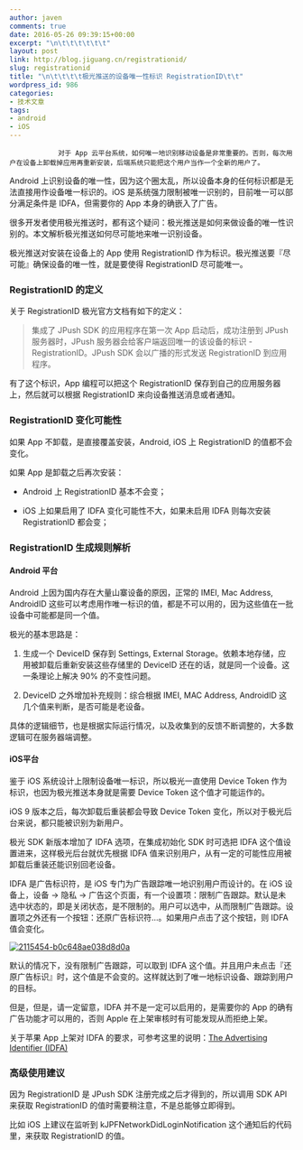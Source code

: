```yaml
---
author: javen
comments: true
date: 2016-05-26 09:39:15+00:00
excerpt: "\n\t\t\t\t\t\t"
layout: post
link: http://blog.jiguang.cn/registrationid/
slug: registrationid
title: "\n\t\t\t\t极光推送的设备唯一性标识 RegistrationID\t\t"
wordpress_id: 986
categories:
- 技术文章
tags:
- android
- iOS
---
```



				对于 App 云平台系统，如何唯一地识别移动设备是非常重要的。否则，每次用户在设备上卸载掉应用再重新安装，后端系统只能把这个用户当作一个全新的用户了。

Android 上识别设备的唯一性，因为这个圈太乱，所以设备本身的任何标识都是无法直接用作设备唯一标识的。iOS 是系统强力限制被唯一识别的，目前唯一可以部分满足条件是 IDFA，但需要你的 App 本身的确嵌入了广告。

很多开发者使用极光推送时，都有这个疑问：极光推送是如何来做设备的唯一性识别的。本文解析极光推送如何尽可能地来唯一识别设备。

极光推送对安装在设备上的 App 使用 RegistrationID 作为标识。极光推送要『尽可能』确保设备的唯一性，就是要使得 RegistrationID 尽可能唯一。


### RegistrationID 的定义


关于 RegistrationID 极光官方文档有如下的定义：


<blockquote>集成了 JPush SDK 的应用程序在第一次 App 启动后，成功注册到 JPush 服务器时，JPush 服务器会给客户端返回唯一的该设备的标识 - RegistrationID。JPush SDK 会以广播的形式发送 RegistrationID 到应用程序。</blockquote>


有了这个标识，App 编程可以把这个 RegistrationID 保存到自己的应用服务器上，然后就可以根据 RegistrationID 来向设备推送消息或者通知。


### RegistrationID 变化可能性


如果 App 不卸载，是直接覆盖安装，Android, iOS 上 RegistrationID 的值都不会变化。

如果 App 是卸载之后再次安装：



	
  * Android 上 RegistrationID 基本不会变；

	
  * iOS 上如果启用了 IDFA 变化可能性不大，如果未启用 IDFA 则每次安装 RegistrationID 都会变；




### RegistrationID 生成规则解析




#### Android 平台


Android 上因为国内存在大量山寨设备的原因，正常的 IMEI, Mac Address, AndroidID 这些可以考虑用作唯一标识的值，都是不可以用的，因为这些值在一批设备中可能都是同一个值。

极光的基本思路是：



	
  1. 生成一个 DeviceID 保存到 Settings, External Storage。依赖本地存储，应用被卸载后重新安装这些存储里的 DeviceID 还在的话，就是同一个设备。这一条理论上解决 90% 的不变性问题。

	
  2. DeviceID 之外增加补充规则：综合根据 IMEI, MAC Address, AndroidID 这几个值来判断，是否可能是老设备。


具体的逻辑细节，也是根据实际运行情况，以及收集到的反馈不断调整的，大多数逻辑可在服务器端调整。


#### iOS平台


鉴于 iOS 系统设计上限制设备唯一标识，所以极光一直使用 Device Token 作为标识，也因为极光推送本身就是需要 Device Token 这个值才可能运作的。

iOS 9 版本之后，每次卸载后重装都会导致 Device Token 变化，所以对于极光后台来说，都只能被识别为新用户。

极光 SDK 新版本增加了 IDFA 选项，在集成初始化 SDK 时可选把 IDFA 这个值设置进来，这样极光后台就优先根据 IDFA 值来识别用户，从有一定的可能性应用被卸载后重装还能识别回老设备。

IDFA 是广告标识符，是 iOS 专门为广告跟踪唯一地识别用户而设计的。在 iOS 设备上，设备 -> 隐私 -> 广告这个页面，有一个设置项：限制广告跟踪。默认是未选中状态的，即是关闭状态，是不限制的。用户可以选中，从而限制广告跟踪。设置项之外还有一个按钮：还原广告标识符...。如果用户点击了这个按钮，则 IDFA 值会变化。


[![2115454-b0c648ae038d8d0a](http://blog.jpush.cn/wp-content/uploads/2016/05/2115454-b0c648ae038d8d0a.png)](http://blog.jpush.cn/wp-content/uploads/2016/05/2115454-b0c648ae038d8d0a.png)






默认的情况下，没有限制广告跟踪，可以取到 IDFA 这个值。并且用户未点击『还原广告标识』时，这个值是不会变的。这样就达到了唯一地标识设备、跟踪到用户的目标。

但是，但是，请一定留意，IDFA 并不是一定可以启用的，是需要你的 App 的确有广告功能才可以用的，否则 Apple 在上架审核时有可能发现从而拒绝上架。

关于苹果 App 上架对 IDFA 的要求，可参考这里的说明：[The Advertising Identifier (IDFA) ](https://developer.apple.com/library/ios/documentation/LanguagesUtilities/Conceptual/iTunesConnect_Guide/Chapters/SubmittingTheApp.html#//apple_ref/doc/uid/TP40011225-CH33-SW8)


### 高级使用建议


因为 RegistrationID 是 JPush SDK 注册完成之后才得到的，所以调用 SDK API 来获取 RegistrationID 的值时需要稍注意，不是总能够立即得到。

比如 iOS 上建议在监听到 kJPFNetworkDidLoginNotification 这个通知后的代码里，来获取 RegistrationID 的值。		
